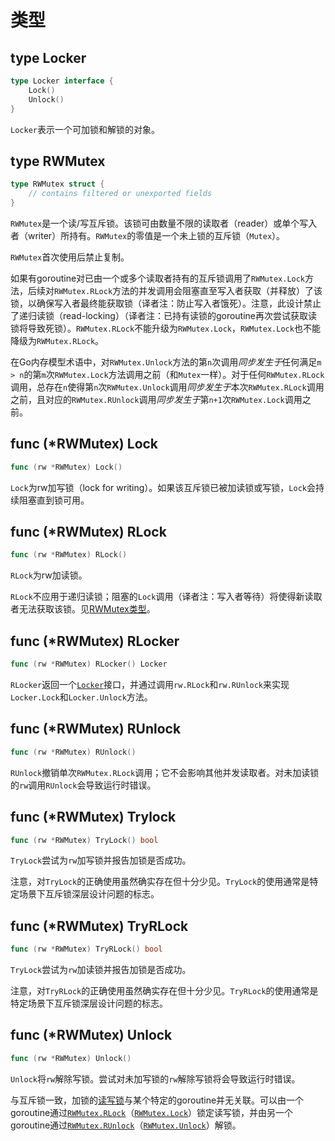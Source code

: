 # 类型

## type Locker

```go
type Locker interface {
    Lock()
    Unlock()
}
```

`Locker`表示一个可加锁和解锁的对象。

## type RWMutex

```go
type RWMutex struct {
    // contains filtered or unexported fields
}
```

`RWMutex`是一个读/写互斥锁。该锁可由数量不限的读取者（reader）或单个写入者（writer）所持有。`RWMutex`的零值是一个未上锁的互斥锁（`Mutex`）。

`RWMutex`首次使用后禁止复制。

如果有goroutine对已由一个或多个读取者持有的互斥锁调用了`RWMutex.Lock`方法，后续对`RWMutex.RLock`方法的并发调用会阻塞直至写入者获取（并释放）了该锁，以确保写入者最终能获取锁（译者注：防止写入者饿死）。注意，此设计禁止了递归读锁（read-locking）（译者注：已持有读锁的goroutine再次尝试获取读锁将导致死锁）。`RWMutex.RLock`不能升级为`RWMutex.Lock`，`RWMutex.Lock`也不能降级为`RWMutex.RLock`。

在Go内存模型术语中，对`RWMutex.Unlock`方法的第`n`次调用*同步发生于*任何满足`m > n`的第`m`次`RWMutex.Lock`方法调用之前（和`Mutex`一样）。对于任何`RWMutex.RLock`调用，总存在`n`使得第`n`次`RWMutex.Unlock`调用*同步发生于*本次`RWMutex.RLock`调用之前，且对应的`RWMutex.RUnlock`调用*同步发生于*第`n+1`次`RWMutex.Lock`调用之前。

## func (*RWMutex) Lock

```go
func (rw *RWMutex) Lock()
```

`Lock`为rw加写锁（lock for writing）。如果该互斥锁已被加读锁或写锁，`Lock`会持续阻塞直到锁可用。

## func (*RWMutex) RLock

```go
func (rw *RWMutex) RLock()
```

`RLock`为rw加读锁。

`RLock`不应用于递归读锁；阻塞的`Lock`调用（译者注：写入者等待）将使得新读取者无法获取该锁。见[RWMutex类型](#type-rwmutex)。

## func (*RWMutex) RLocker

```go
func (rw *RWMutex) RLocker() Locker
```

`RLocker`返回一个[`Locker`](#type-locker)接口，并通过调用`rw.RLock`和`rw.RUnlock`来实现`Locker.Lock`和`Locker.Unlock`方法。

## func (*RWMutex) RUnlock

```go
func (rw *RWMutex) RUnlock()
```

`RUnlock`撤销单次`RWMutex.RLock`调用；它不会影响其他并发读取者。对未加读锁的`rw`调用`RUnlock`会导致运行时错误。

## func (*RWMutex) Trylock

```go
func (rw *RWMutex) TryLock() bool
```

`TryLock`尝试为`rw`加写锁并报告加锁是否成功。

注意，对`TryLock`的正确使用虽然确实存在但十分少见。`TryLock`的使用通常是特定场景下互斥锁深层设计问题的标志。

## func (*RWMutex) TryRLock

```go
func (rw *RWMutex) TryRLock() bool
```

`TryLock`尝试为`rw`加读锁并报告加锁是否成功。

注意，对`TryRLock`的正确使用虽然确实存在但十分少见。`TryRLock`的使用通常是特定场景下互斥锁深层设计问题的标志。

## func (*RWMutex) Unlock

```go
func (rw *RWMutex) Unlock()
```

`Unlock`将`rw`解除写锁。尝试对未加写锁的`rw`解除写锁将会导致运行时错误。

与互斥锁一致，加锁的[读写锁](#type-rwmutex)与某个特定的goroutine并无关联。可以由一个goroutine通过[`RWMutex.RLock`](#func-rwmutex-rlock)（[`RWMutex.Lock`](#func-rwmutex-lock)）锁定读写锁，并由另一个goroutine通过[`RWMutex.RUnlock`](#func-rwmutex-runlock)（[`RWMutex.Unlock`](#func-rwmutex-unlock)）解锁。
